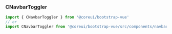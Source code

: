 ### CNavbarToggler

```jsx
import { CNavbarToggler } from '@coreui/bootstrap-vue'
// or
import CNavbarToggler from '@coreui/bootstrap-vue/src/components/navbar/CNavbarToggler'
```
